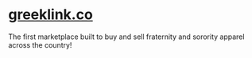 # [greeklink.co](https://greeklink.co)

The first marketplace built to buy and sell fraternity and sorority apparel across the country!
